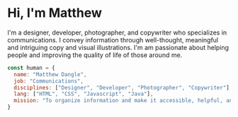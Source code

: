 # Hi, I'm Matthew
I'm a designer, developer, photographer, and copywriter who specializes in communications. I convey information through well-thought, meaningful and intriguing copy and visual illustrations. I'm am passionate about helping people and improving the quality of life of those around me.

```javascript
const human = {
  name: "Matthew Dangle",
  job: "Communications",
  disciplines: ["Designer", "Developer", "Photographer", "Copywriter"],
  lang: ["HTML", "CSS", "Javascript", "Java"],
  mission: "To organize information and make it accessible, helpful, and aesthetically appealing."
}
```
